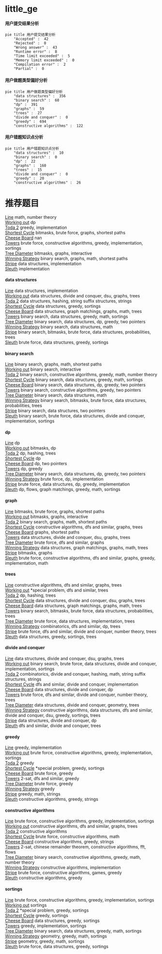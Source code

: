 # little_ge
<!-- tabs:start -->
#### **用户提交结果分析**

```mermaid
pie title 用户提交结果分析
    "Accepted" :  42
    "Rejected" :  0
    "Wrong answer" :  43
    "Runtime error" :  8
    "Time limit exceeded" :  5
    "Memory limit exceeded" :  0
    "Compilation error" :  2
    "Partial" :  0
```
#### **用户做题类型偏好分析**

```mermaid
pie title 用户做题类型偏好分析
    "data structures" :  356
    "binary search" :  60
    "dp" :  391
    "graphs" :  59
    "trees" :  27
    "divide and conquer" :  0
    "greedy" :  694
    "constructive algorithms" :  122
```
#### **用户错题知识点分析**

```mermaid
pie title 用户错题知识点分析
    "data structures" :  10
    "binary search" :  0
    "dp" :  22
    "graphs" :  160
    "trees" :  15
    "divide and conquer" :  0
    "greedy" :  20
    "constructive algorithms" :  26
```
<!-- tabs:end -->
# 推荐题目
[Line](http://codeforces.com/problemset/problem/7/C)		math,
                        number theory		  
[Working out](http://codeforces.com/problemset/problem/429/B)		dp		  
[Toda 2](http://codeforces.com/problemset/problem/730/A)		greedy,
                        implementation		  
[Shortest Cycle](https://codeforces.com/contest/1206/problem/D)		bitmasks,
                        brute force,
                        graphs,
                        shortest paths		  
[Cheese Board](http://codeforces.com/problemset/problem/952/E)		nan		  
[Towers](http://codeforces.com/problemset/problem/479/B)		brute force,
                        constructive algorithms,
                        greedy,
                        implementation,
                        sortings		  
[Tree Diameter](http://codeforces.com/problemset/problem/1146/C)		bitmasks,
                        graphs,
                        interactive		  
[Winning Strategy](http://codeforces.com/problemset/problem/97/C)		binary search,
                        graphs,
                        math,
                        shortest paths		  
[Stripe](http://codeforces.com/problemset/problem/18/C)		data structures,
                        implementation		  
[Sleuth](http://codeforces.com/problemset/problem/49/A)		implementation		  
<!-- tabs:start -->
#### **data structures**
[Line](http://codeforces.com/problemset/problem/18/C)		data structures,
                        implementation		  
[Working out](http://codeforces.com/problemset/problem/1217/F)		data structures,
                        divide and conquer,
                        dsu,
                        graphs,
                        trees		  
[Toda 2](http://codeforces.com/problemset/problem/727/E)		data structures,
                        hashing,
                        string suffix structures,
                        strings		  
[Shortest Cycle](http://codeforces.com/problemset/problem/1310/A)		data structures,
                        greedy,
                        sortings		  
[Cheese Board](http://codeforces.com/problemset/problem/1284/F)		data structures,
                        graph matchings,
                        graphs,
                        math,
                        trees		  
[Towers](http://codeforces.com/problemset/problem/1490/F)		binary search,
                        data structures,
                        greedy,
                        math,
                        sortings		  
[Tree Diameter](http://codeforces.com/problemset/problem/1492/C)		binary search,
                        data structures,
                        dp,
                        greedy,
                        two pointers		  
[Winning Strategy](http://codeforces.com/problemset/problem/1490/G)		binary search,
                        data structures,
                        math		  
[Stripe](http://codeforces.com/problemset/problem/1479/D)		binary search,
                        bitmasks,
                        brute force,
                        data structures,
                        probabilities,
                        trees		  
[Sleuth](http://codeforces.com/problemset/problem/1497/A)		brute force,
                        data structures,
                        greedy,
                        sortings		  
#### **binary search**
[Line](http://codeforces.com/problemset/problem/97/C)		binary search,
                        graphs,
                        math,
                        shortest paths		  
[Working out](https://codeforces.com/contest/1020/problem/D)		binary search,
                        interactive		  
[Toda 2](http://codeforces.com/problemset/problem/1474/B)		binary search,
                        constructive algorithms,
                        greedy,
                        math,
                        number theory		  
[Shortest Cycle](http://codeforces.com/problemset/problem/1490/F)		binary search,
                        data structures,
                        greedy,
                        math,
                        sortings		  
[Cheese Board](http://codeforces.com/problemset/problem/1492/C)		binary search,
                        data structures,
                        dp,
                        greedy,
                        two pointers		  
[Towers](http://codeforces.com/problemset/problem/1463/D)		binary search,
                        constructive algorithms,
                        greedy,
                        two pointers		  
[Tree Diameter](http://codeforces.com/problemset/problem/1490/G)		binary search,
                        data structures,
                        math		  
[Winning Strategy](http://codeforces.com/problemset/problem/1479/D)		binary search,
                        bitmasks,
                        brute force,
                        data structures,
                        probabilities,
                        trees		  
[Stripe](http://codeforces.com/problemset/problem/1436/E)		binary search,
                        data structures,
                        two pointers		  
[Sleuth](http://codeforces.com/problemset/problem/1461/D)		binary search,
                        brute force,
                        data structures,
                        divide and conquer,
                        implementation,
                        sortings		  
#### **dp**
[Line](http://codeforces.com/problemset/problem/429/B)		dp		  
[Working out](http://codeforces.com/problemset/problem/1168/C)		bitmasks,
                        dp		  
[Toda 2](http://codeforces.com/problemset/problem/718/D)		dp,
                        hashing,
                        trees		  
[Shortest Cycle](http://codeforces.com/problemset/problem/478/D)		dp		  
[Cheese Board](http://codeforces.com/problemset/problem/788/A)		dp,
                        two pointers		  
[Towers](http://codeforces.com/problemset/problem/1420/E)		dp,
                        greedy		  
[Tree Diameter](http://codeforces.com/problemset/problem/1492/C)		binary search,
                        data structures,
                        dp,
                        greedy,
                        two pointers		  
[Winning Strategy](https://codeforces.com/contest/1457/problem/C)		brute force,
                        dp,
                        implementation		  
[Stripe](http://codeforces.com/problemset/problem/1491/C)		brute force,
                        data structures,
                        dp,
                        greedy,
                        implementation		  
[Sleuth](http://codeforces.com/problemset/problem/1437/C)		dp,
                        flows,
                        graph matchings,
                        greedy,
                        math,
                        sortings		  
#### **graph**
[Line](https://codeforces.com/contest/1206/problem/D)		bitmasks,
                        brute force,
                        graphs,
                        shortest paths		  
[Working out](http://codeforces.com/problemset/problem/1146/C)		bitmasks,
                        graphs,
                        interactive		  
[Toda 2](http://codeforces.com/problemset/problem/97/C)		binary search,
                        graphs,
                        math,
                        shortest paths		  
[Shortest Cycle](https://codeforces.com/contest/1341/problem/F)		constructive algorithms,
                        dfs and similar,
                        graphs,
                        trees		  
[Cheese Board](https://codeforces.com/contest/602/problem/C)		graphs,
                        shortest paths		  
[Towers](http://codeforces.com/problemset/problem/1217/F)		data structures,
                        divide and conquer,
                        dsu,
                        graphs,
                        trees		  
[Tree Diameter](http://codeforces.com/problemset/problem/246/D)		brute force,
                        dfs and similar,
                        graphs		  
[Winning Strategy](http://codeforces.com/problemset/problem/1284/F)		data structures,
                        graph matchings,
                        graphs,
                        math,
                        trees		  
[Stripe](http://codeforces.com/problemset/problem/718/E)		bitmasks,
                        graphs		  
[Sleuth](http://codeforces.com/problemset/problem/1487/C)		brute force,
                        constructive algorithms,
                        dfs and similar,
                        graphs,
                        greedy,
                        implementation,
                        math		  
#### **trees**
[Line](https://codeforces.com/contest/1341/problem/F)		constructive algorithms,
                        dfs and similar,
                        graphs,
                        trees		  
[Working out](http://codeforces.com/problemset/problem/1387/B2)		*special problem,
                        dfs and similar,
                        trees		  
[Toda 2](http://codeforces.com/problemset/problem/718/D)		dp,
                        hashing,
                        trees		  
[Shortest Cycle](http://codeforces.com/problemset/problem/1217/F)		data structures,
                        divide and conquer,
                        dsu,
                        graphs,
                        trees		  
[Cheese Board](http://codeforces.com/problemset/problem/1284/F)		data structures,
                        graph matchings,
                        graphs,
                        math,
                        trees		  
[Towers](http://codeforces.com/problemset/problem/1479/D)		binary search,
                        bitmasks,
                        brute force,
                        data structures,
                        probabilities,
                        trees		  
[Tree Diameter](http://codeforces.com/problemset/problem/1511/C)		brute force,
                        data structures,
                        implementation,
                        trees		  
[Winning Strategy](http://codeforces.com/problemset/problem/1499/F)		combinatorics,
                        dfs and similar,
                        dp,
                        trees		  
[Stripe](http://codeforces.com/problemset/problem/1491/E)		brute force,
                        dfs and similar,
                        divide and conquer,
                        number theory,
                        trees		  
[Sleuth](http://codeforces.com/problemset/problem/1466/D)		data structures,
                        greedy,
                        sortings,
                        trees		  
#### **divide and conquer**
[Line](http://codeforces.com/problemset/problem/1217/F)		data structures,
                        divide and conquer,
                        dsu,
                        graphs,
                        trees		  
[Working out](http://codeforces.com/problemset/problem/1461/D)		binary search,
                        brute force,
                        data structures,
                        divide and conquer,
                        implementation,
                        sortings		  
[Toda 2](http://codeforces.com/problemset/problem/1466/G)		combinatorics,
                        divide and conquer,
                        hashing,
                        math,
                        string suffix structures,
                        strings		  
[Shortest Cycle](http://codeforces.com/problemset/problem/1490/D)		dfs and similar,
                        divide and conquer,
                        implementation		  
[Cheese Board](https://codeforces.com/contest/1483/problem/C)		data structures,
                        divide and conquer,
                        dp		  
[Towers](http://codeforces.com/problemset/problem/1491/E)		brute force,
                        dfs and similar,
                        divide and conquer,
                        number theory,
                        trees		  
[Tree Diameter](http://codeforces.com/problemset/problem/1303/G)		data structures,
                        divide and conquer,
                        geometry,
                        trees		  
[Winning Strategy](http://codeforces.com/problemset/problem/1494/D)		constructive algorithms,
                        data structures,
                        dfs and similar,
                        divide and conquer,
                        dsu,
                        greedy,
                        sortings,
                        trees		  
[Stripe](http://codeforces.com/problemset/problem/1482/E)		data structures,
                        divide and conquer,
                        dp		  
[Sleuth](http://codeforces.com/problemset/problem/566/C)		dfs and similar,
                        divide and conquer,
                        trees		  
#### **greedy**
[Line](http://codeforces.com/problemset/problem/730/A)		greedy,
                        implementation		  
[Working out](http://codeforces.com/problemset/problem/479/B)		brute force,
                        constructive algorithms,
                        greedy,
                        implementation,
                        sortings		  
[Toda 2](https://codeforces.com/contest/1072/problem/C)		greedy		  
[Shortest Cycle](http://codeforces.com/problemset/problem/1346/C)		*special problem,
                        greedy,
                        sortings		  
[Cheese Board](http://codeforces.com/problemset/problem/578/B)		brute force,
                        greedy		  
[Towers](http://codeforces.com/problemset/problem/1218/I)		2-sat,
                        dfs and similar,
                        greedy		  
[Tree Diameter](https://codeforces.com/contest/1229/problem/A)		brute force,
                        greedy		  
[Winning Strategy](https://codeforces.com/contest/588/problem/C)		greedy		  
[Stripe](http://codeforces.com/problemset/problem/508/B)		greedy,
                        math,
                        strings		  
[Sleuth](http://codeforces.com/problemset/problem/801/B)		constructive algorithms,
                        greedy,
                        strings		  
#### **constructive algorithms**
[Line](http://codeforces.com/problemset/problem/479/B)		brute force,
                        constructive algorithms,
                        greedy,
                        implementation,
                        sortings		  
[Working out](https://codeforces.com/contest/1341/problem/F)		constructive algorithms,
                        dfs and similar,
                        graphs,
                        trees		  
[Toda 2](http://codeforces.com/problemset/problem/1335/B)		constructive algorithms		  
[Shortest Cycle](https://codeforces.com/contest/907/problem/D)		brute force,
                        constructive algorithms,
                        math		  
[Cheese Board](http://codeforces.com/problemset/problem/801/B)		constructive algorithms,
                        greedy,
                        strings		  
[Towers](http://codeforces.com/problemset/problem/1438/C)		2-sat,
                        chinese remainder theorem,
                        constructive algorithms,
                        fft,
                        flows		  
[Tree Diameter](http://codeforces.com/problemset/problem/1474/B)		binary search,
                        constructive algorithms,
                        greedy,
                        math,
                        number theory		  
[Winning Strategy](http://codeforces.com/problemset/problem/1506/E)		constructive algorithms,
                        implementation		  
[Stripe](https://codeforces.com/contest/1397/problem/D)		brute force,
                        constructive algorithms,
                        games,
                        greedy		  
[Sleuth](http://codeforces.com/problemset/problem/1493/A)		constructive algorithms,
                        greedy		  
#### **sortings**
[Line](http://codeforces.com/problemset/problem/479/B)		brute force,
                        constructive algorithms,
                        greedy,
                        implementation,
                        sortings		  
[Working out](http://codeforces.com/problemset/problem/981/B)		sortings		  
[Toda 2](http://codeforces.com/problemset/problem/1346/C)		*special problem,
                        greedy,
                        sortings		  
[Shortest Cycle](http://codeforces.com/problemset/problem/1077/E)		greedy,
                        sortings		  
[Cheese Board](http://codeforces.com/problemset/problem/1310/A)		data structures,
                        greedy,
                        sortings		  
[Towers](http://codeforces.com/problemset/problem/1144/B)		greedy,
                        implementation,
                        sortings		  
[Tree Diameter](http://codeforces.com/problemset/problem/1490/F)		binary search,
                        data structures,
                        greedy,
                        math,
                        sortings		  
[Winning Strategy](https://codeforces.com/contest/1496/problem/C)		geometry,
                        greedy,
                        math,
                        sortings		  
[Stripe](http://codeforces.com/problemset/problem/1495/A)		geometry,
                        greedy,
                        math,
                        sortings		  
[Sleuth](http://codeforces.com/problemset/problem/1497/A)		brute force,
                        data structures,
                        greedy,
                        sortings		  
<!-- tabs:end -->

